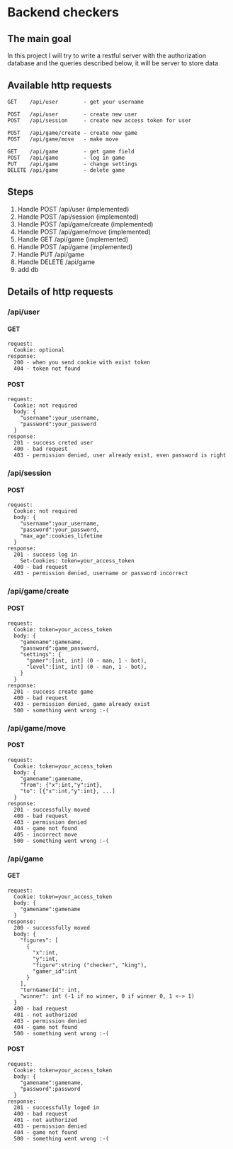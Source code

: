 # Backend checkers

## The main goal
In this project I will try to write a restful server with the authorization database and the queries described below,
it will be server to store data

## Available http requests
    GET    /api/user        - get your username

    POST   /api/user        - create new user 
    POST   /api/session     - create new access token for user 
    
    POST   /api/game/create - create new game
    POST   /api/game/move   - make move
    
    GET    /api/game        - get game field
    POST   /api/game        - log in game
    PUT    /api/game        - change settings
    DELETE /api/game        - delete game
    
    
## Steps
1. Handle POST   /api/user (implemented)
2. Handle POST   /api/session (implemented)
3. Handle POST   /api/game/create (implemented)
4. Handle POST   /api/game/move (implemented)
5. Handle GET    /api/game (implemented)
6. Handle POST   /api/game (implemented)
7. Handle PUT    /api/game 
8. Handle DELETE /api/game 
9. add db

## Details of http requests
### /api/user
#### GET
    request:
      Cookie: optional
    response:
      200 - when you send cookie with exist token
      404 - token not found
#### POST
    request:
      Cookie: not required
      body: {
        "username":your_username, 
        "password":your_password
      }
    response:
      201 - success creted user
      400 - bad request
      403 - permission denied, user already exist, even password is right
### /api/session
#### POST
    request:
      Cookie: not required
      body: {
        "username":your_username, 
        "password":your_password,
        "max_age":cookies_lifetime
      }
    response:
      201 - success log in
        Set-Cookies: token=your_access_token
      400 - bad request
      403 - permission denied, username or password incorrect
### /api/game/create
#### POST
    request:
      Cookie: token=your_access_token
      body: {
        "gamename":gamename, 
        "password":game_password,
        "settings": {
          "gamer":[int, int] (0 - man, 1 - bot),
          "level":[int, int] (0 - man, 1 - bot),
        }
      }
    response:
      201 - success create game
      400 - bad request
      403 - permission denied, game already exist
      500 - something went wrong :-(
### /api/game/move
#### POST
    request:
      Cookie: token=your_access_token
      body: {
        "gamename":gamename, 
        "from": {"x":int,"y":int},
        "to": [{"x":int,"y":int}, ...]
      }
    response:
      201 - successfully moved
      400 - bad request
      403 - permission denied
      404 - game not found
      405 - incorrect move
      500 - something went wrong :-(
### /api/game
#### GET
    request:
      Cookie: token=your_access_token
      body: {
        "gamename":gamename
      }
    response:
      200 - successfully moved
      body: {
        "figures": [
          {
            "x":int, 
            "y":int, 
            "figure":string ("checker", "king"), 
            "gamer_id":int
          }
        ],
        "turnGamerId": int,
        "winner": int (-1 if no winner, 0 if winner 0, 1 <-> 1)
      }
      400 - bad request
      401 - not authorized
      403 - permission denied
      404 - game not found
      500 - something went wrong :-(
#### POST
    request:
      Cookie: token=your_access_token
      body: {
        "gamename":gamename,
        "password":password
      }
    response:
      201 - successfully loged in
      400 - bad request
      401 - not authorized
      403 - permission denied
      404 - game not found
      500 - something went wrong :-(
    

